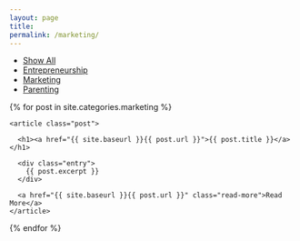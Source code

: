 ```yaml
---
layout: page
title: 
permalink: /marketing/
---
```


<div class="posts">



<div class="cat-nav">
  <ul>
    <li>
      <a  href="/articles">Show All</a>
    </li>
    <li>
    <a  href="/entrepreneurship" class="btn-nav">Entrepreneurship</a>
          </li>
    <li>
      <a class="is-active" href="/marketing" >Marketing</a>
    </li>
    <li>
      <a href="/parenting" class="btn-nav">Parenting</a>
    </li>
    
  </ul>
</div>

  

  {% for post in site.categories.marketing %}
  <!-- {% unless post.categories contains "notes" or post.categories contains "lists"%} -->
    <article class="post">

      <h1><a href="{{ site.baseurl }}{{ post.url }}">{{ post.title }}</a></h1>

      <div class="entry">
        {{ post.excerpt }}
      </div>

      <a href="{{ site.baseurl }}{{ post.url }}" class="read-more">Read More</a>
    </article>
  <!-- {% endunless %} -->
  {% endfor %}


